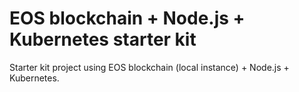 # EOS blockchain + Node.js + Kubernetes starter kit
Starter kit project using EOS blockchain (local instance) + Node.js + Kubernetes.
